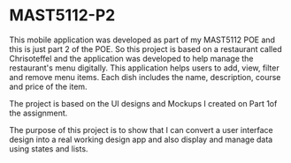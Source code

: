 # MAST5112-P2
This mobile application was developed as part of my MAST5112 POE and this is just part 2 of the POE.
So this project is based on a restaurant called Chrisoteffel and the application was developed to help manage the restaurant's menu digitally.
This application helps users to add, view, filter and remove menu items.
Each dish includes the name, description, course and price of the item.

The project is based on the UI designs and Mockups I created on Part 1of the assignment.

The purpose of this project is to show that I can convert a user interface design into a real working design app and also display and manage data using states and lists.

